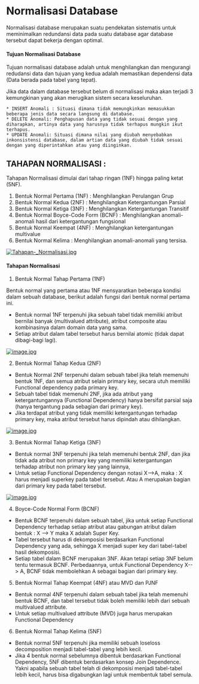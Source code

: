 # Normalisasi Database
Normalisasi database merupakan suatu pendekatan sistematis untuk meminimalkan redundansi data pada suatu database agar database tersebut dapat bekerja dengan optimal.

#### Tujuan Normalisasi Database

Tujuan normalisasi database adalah untuk menghilangkan dan mengurangi redudansi data dan tujuan yang kedua adalah memastikan dependensi data (Data berada pada tabel yang tepat).

Jika data dalam database tersebut belum di normalisasi maka akan terjadi 3 kemungkinan yang akan merugikan sistem secara keseluruhan.

    * INSERT Anomali : Situasi dimana tidak memungkinkan memasukkan beberapa jenis data secara langsung di database.
    * DELETE Anomali: Penghapusan data yang tidak sesuai dengan yang diharapkan, artinya data yang harusnya tidak terhapus mungkin ikut terhapus.
    * UPDATE Anomali: Situasi dimana nilai yang diubah menyebabkan inkonsistensi database, dalam artian data yang diubah tidak sesuai dengan yang diperintahkan atau yang diinginkan.

## TAHAPAN NORMALISASI : 

Tahapan Normalisasi dimulai dari tahap ringan (1NF) hingga paling ketat (5NF).

1. Bentuk Normal Pertama (1NF) : Menghilangkan Perulangan Grup
2. Bentuk Normal Kedua (2NF) : Menghilangkan Ketergantungan Parsial
3. Bentuk Normal Ketiga (3NF) : Menghilangkan Ketergantungan Transitif
4. Bentuk Normal Boyce-Code Form (BCNF) : Menghilangkan anomali-anomali hasil dari ketergantungan fungsional
5. Bentuk Normal Keempat (4NF) : Menghilangkan ketergantungan multivalue
6. Bentuk Normal Kelima : Menghilangkan anomali-anomali yang tersisa.

[![Tahapan-_Normalisasi.jpg](https://s1.postimg.org/5nyhs6wxu7/Tahapan-_Normalisasi.jpg)](https://postimg.org/image/8bny2jpz63/)


#### Tahapan Normalisasi
1. Bentuk Normal Tahap Pertama (1NF)

Bentuk normal yang pertama atau 1NF mensyaratkan beberapa kondisi dalam sebuah database, berikut adalah fungsi dari bentuk normal pertama ini.

* Bentuk normal 1NF terpenuhi jika sebuah tabel tidak memiliki atribut bernilai banyak (multivalued attribute), atribut composite atau kombinasinya dalam domain data yang sama.
* Setiap atribut dalam tabel tersebut harus bernilai atomic (tidak dapat dibagi-bagi lagi).

[![image.jpg](https://s1.postimg.org/4srj52x9wv/image.jpg)](https://postimg.org/image/9btk822quj/)

2. Bentuk Normal Tahap Kedua (2NF)

* Bentuk Normal 2NF terpenuhi dalam sebuah tabel jika telah memenuhi bentuk 1NF, dan semua atribut selain primary key, secara utuh memiliki Functional dependency pada primary key.
* Sebuah tabel tidak memenuhi 2NF, jika ada atribut yang ketergantungannya (Functional Dependency) hanya bersifat parsial saja (hanya tergantung pada sebagian dari primary key).
* Jika terdapat atribut yang tidak memiliki ketergantungan terhadap primary key, maka atribut tersebut harus dipindah atau dihilangkan.

[![image.jpg](https://s1.postimg.org/7nwyp16yun/image.jpg)](https://postimg.org/image/5hxk39fb3f/)

3. Bentuk Normal Tahap Ketiga (3NF)

* Bentuk normal 3NF terpenuhi jika telah memenuhi bentuk 2NF, dan jika tidak ada atribut non primary key yang memiliki ketergantungan terhadap atribut non primary key yang lainnya,
* Untuk setiap Functional Dependency dengan notasi X-->A, maka : X harus menjadi superkey pada tabel tersebut. Atau A merupakan bagian dari primary key pada tabel tersebut.

[![image.jpg](https://s1.postimg.org/1ybmdgniu7/image.jpg)](https://postimg.org/image/4pkolj9mvv/)

4. Boyce-Code Normal Form (BCNF)

* Bentuk BCNF terpenuhi dalam sebuah tabel, jika untuk setiap Functional Dependency terhadap setiap atribut atau gabungan atribut dalam bentuk : X --> Y maka X adalah Super Key.
* Tabel tersebut harus di dekomposisi berdasarkan Functional Dependency yang ada, sehingga X menjadi super key dari tabel-tabel hasil dekomposisi.
* Setiap tabel dalam BCNF merupakan 3NF. Akan tetapi setiap 3NF belum tentu termasuk BCNF. Perbedaannya, untuk Functional Dependency X--> A, BCNF tidak membolehkan A sebagai bagian dari primary key.

5. Bentuk Normal Tahap Keempat (4NF) atau MVD dan PJNF

* Bentuk normal 4NF terpenuhi dalam sebuah tabel jika telah memenuhi bentuk BCNF, dan tabel tersebut tidak boleh memiliki lebih dari sebuah multivalued attribute.
* Untuk setiap  multivalued attribute (MVD) juga harus merupakan Functional Dependency

6. Bentuk Normal Tahap Kelima (5NF)

* Bentuk normal 5NF terpenuhi jika memiliki sebuah loseloss decomposition menjadi tabel-tabel yang lebih kecil.
* Jika 4 bentuk normal sebelumnya dibentuk berdasarkan Functional Dependency, 5NF dibentuk berdasarkan konsep Join Dependence. Yakni apabila sebuah tabel telah di dekomposisi menjadi tabel-tabel lebih kecil, harus bisa digabungkan lagi untuk membentuk tabel semula.
